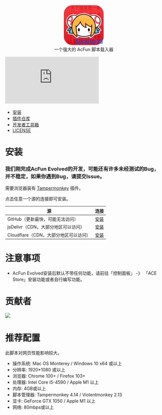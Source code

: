 <div align="center"><img id="Bilibili-Evolved" width="128" alt="Bilibili Evolved" src="./images/logo.png"></div>

<div align="center">
一个强大的 AcFun 脚本载入器
</div>

![GitHub file size in bytes](https://img.shields.io/github/size/wenzi7777/AcFun-Evolved/dist/acfun.evolved.bundle.min.user.js?label=ACE%20Runtime%20Size)

- [安装](#安装)
- [插件仓库](https://github.com/wenzi7777/AcFun-Evolved-Plugins)
- [开发者工具箱](https://github.com/wenzi7777/ACE-DeveloperKit)
- [LICENSE](LICENSE.md)

# 安装

### 我们刚完成AcFun Evolved的开发，可能还有许多未经测试的Bug，并不稳定，如果你遇到Bug，请提交Issue。

需要浏览器装有 [Tampermonkey](https://tampermonkey.net/) 插件。

点击任意一个源的连接即可安装。

| 源                         | 连接                                                                                                   |
|---------------------------|------------------------------------------------------------------------------------------------------|
| GitHub（更新最快，可能无法访问）       | [安装](https://github.com/wenzi7777/AcFun-Evolved/raw/main/dist/acfun.evolved.bundle.min.user.js)      |
| jsDelivr（CDN，大部分地区可以访问）   | [安装](https://cdn.jsdelivr.net/gh/wenzi7777/AcFun-Evolved@main/dist/acfun.evolved.bundle.min.user.js) |
| Cloudflare（CDN，大部分地区可以访问） | [安装](https://ace.1205.moe/dist/acfun.evolved.bundle.min.user.js)                                     |

# 注意事项
- AcFun Evolved安装后默认不带任何功能，请前往「控制面板」 -》 「ACE Store」安装功能或者自行编写功能。

# 贡献者
<a href="https://github.com/wenzi7777/AcFun-Evolved/graphs/contributors">
  <img src="https://contrib.rocks/image?repo=wenzi7777/AcFun-Evolved" />
</a>

# 推荐配置

此脚本对网页性能影响较大。

- 操作系统: Mac OS Monterey / Windows 10 x64 或以上
- 分辨率: 1920*1080 或以上
- 浏览器: Chrome 100+ / Firefox 103+
- 处理器: Intel Core i5-4590 / Apple M1 以上
- 内存: 4GB或以上
- 脚本管理器: Tampermonkey 4.14 / Violentmonkey 2.13
- 显卡: GeForce GTX 1050 / Apple M1 以上
- 网络: 80mbps或以上